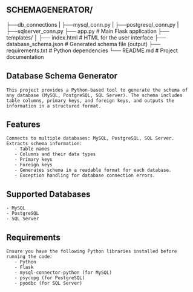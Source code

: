 ## SCHEMAGENERATOR/
├──db_connections
|   ├──mysql_conn.py
|   ├──postgresql_conn.py
|   ├──sqlserver_conn.py 
├── app.py                  # Main Flask application
├── templates/
│   ├── index.html          # HTML for the user interface
├── database_schema.json    # Generated schema file (output)
├── requirements.txt        # Python dependencies
└── README.md               # Project documentation







## Database Schema Generator

    This project provides a Python-based tool to generate the schema of any database (MySQL, PostgreSQL, SQL Server). The schema includes table columns, primary keys, and foreign keys, and outputs the information in a structured format.

## Features
    Connects to multiple databases: MySQL, PostgreSQL, SQL Server.
    Extracts schema information:
       - Table names
       - Columns and their data types
       - Primary keys
       - Foreign keys
       - Generates schema in a readable format for each database.
       - Exception handling for database connection errors.

## Supported Databases
    - MySQL
    - PostgreSQL
    - SQL Server

## Requirements
    Ensure you have the following Python libraries installed before running the code:
       - Python 
       - Flask 
       - mysql-connector-python (for MySQL)
       - psycopg (for PostgreSQL)
       - pyodbc (for SQL Server)
